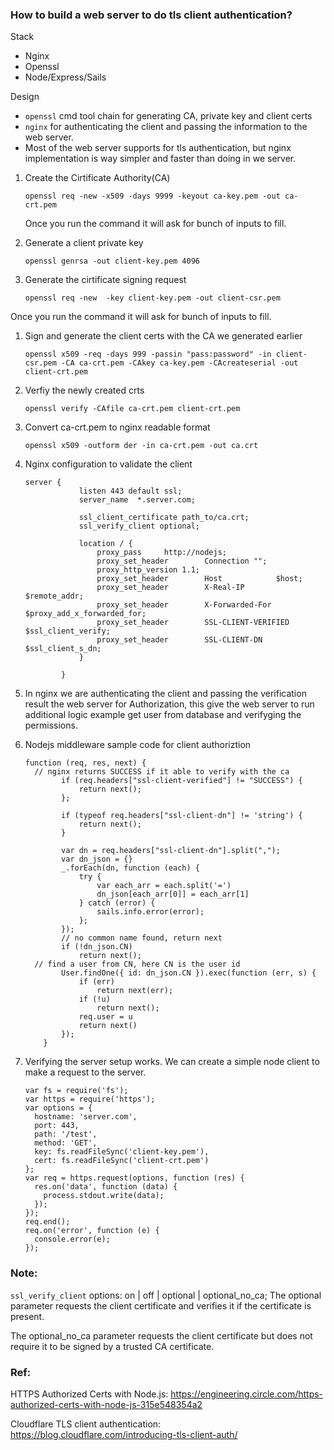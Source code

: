 ### How to build a web server to do tls client authentication?

Stack
- Nginx
- Openssl
- Node/Express/Sails

Design
- ```openssl``` cmd tool chain for generating CA, private key and client certs
- ```nginx``` for authenticating the client and passing the information to the web server. 
- Most of the web server supports for tls authentication, but nginx implementation is way simpler and faster than doing in we server.


1. Create the Cirtificate Authority(CA)
    ```
    openssl req -new -x509 -days 9999 -keyout ca-key.pem -out ca-crt.pem
    ```
    Once you run the command it will ask for bunch of inputs to fill.


1. Generate a client private key
    ```
    openssl genrsa -out client-key.pem 4096
    ```

1. Generate the cirtificate signing request
    ```
    openssl req -new  -key client-key.pem -out client-csr.pem
    ```
Once you run the command it will ask for bunch of inputs to fill.

1. Sign and generate the client certs with the CA we generated earlier
    ```
    openssl x509 -req -days 999 -passin "pass:password" -in client-csr.pem -CA ca-crt.pem -CAkey ca-key.pem -CAcreateserial -out client-crt.pem
    ```

1. Verfiy the newly created crts
    ```
    openssl verify -CAfile ca-crt.pem client-crt.pem
    ```

1. Convert ca-crt.pem to nginx readable format
    ```
    openssl x509 -outform der -in ca-crt.pem -out ca.crt
    ```

1. Nginx configuration to validate the client
    ```
    server {
                listen 443 default ssl;
                server_name  *.server.com;

                ssl_client_certificate path_to/ca.crt;
                ssl_verify_client optional;

                location / {
                    proxy_pass     http://nodejs;
                    proxy_set_header        Connection "";
                    proxy_http_version 1.1;
                    proxy_set_header        Host            $host;
                    proxy_set_header        X-Real-IP       $remote_addr;
                    proxy_set_header        X-Forwarded-For $proxy_add_x_forwarded_for;
                    proxy_set_header        SSL-CLIENT-VERIFIED $ssl_client_verify;
                    proxy_set_header        SSL-CLIENT-DN $ssl_client_s_dn;
                }

            } 
    ```

1. In nginx we are authenticating the client and passing the verification result the web server for Authorization, this give the web server to run additional logic example get user from database and verifyging the permissions.

1. Nodejs middleware sample code for client authoriztion
    ```
    function (req, res, next) {
      // nginx returns SUCCESS if it able to verify with the ca
			if (req.headers["ssl-client-verified"] != "SUCCESS") {
				return next();
			};
    
			if (typeof req.headers["ssl-client-dn"] != 'string') {
				return next();
			}

			var dn = req.headers["ssl-client-dn"].split(",");
			var dn_json = {}
			_.forEach(dn, function (each) {
				try {
					var each_arr = each.split('=')
					dn_json[each_arr[0]] = each_arr[1]
				} catch (error) {
					sails.info.error(error);
				};
			});
			// no common name found, return next
			if (!dn_json.CN)
				return next();
      // find a user from CN, here CN is the user id 
			User.findOne({ id: dn_json.CN }).exec(function (err, s) {
				if (err)
					return next(err);
				if (!u)
					return next();
				req.user = u
				return next()
			});
		}
    ```
  
1. Verifying the server setup works. We can create a simple node client to make a request to the server.
    ```
    var fs = require('fs');
    var https = require('https');
    var options = {
      hostname: 'server.com',
      port: 443,
      path: '/test',
      method: 'GET',
      key: fs.readFileSync('client-key.pem'),
      cert: fs.readFileSync('client-crt.pem')
    };
    var req = https.request(options, function (res) {
      res.on('data', function (data) {
        process.stdout.write(data);
      });
    });
    req.end();
    req.on('error', function (e) {
      console.error(e);
    });
    ```


### Note:

```ssl_verify_client``` options: on | off | optional | optional_no_ca;
The optional parameter requests the client certificate and verifies it if the certificate is present.

The optional_no_ca parameter requests the client certificate but does not require it to be signed by a trusted CA certificate.


### Ref:
HTTPS Authorized Certs with Node.js: https://engineering.circle.com/https-authorized-certs-with-node-js-315e548354a2

Cloudflare TLS client authentication: https://blog.cloudflare.com/introducing-tls-client-auth/

